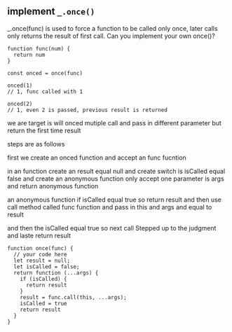 ## implement `_.once()`

_.once(func) is used to force a function to be called only once, later calls only returns the result of first call.
Can you implement your own once()?

```
function func(num) {
  return num
}

const onced = once(func)

onced(1) 
// 1, func called with 1

onced(2)
// 1, even 2 is passed, previous result is returned
```

we are target is will onced mutiple call and pass in different parameter but return the first time result

steps are as follows

first we create an onced function and accept an func fucntion

in an function create an result equal null and create switch is isCalled equal false and create an anonymous function only accept one parameter is args and return anonymous function

an anonymous function if isCalled equal true so return result and then use call method called func function and pass in this and args and equal to result

and then the isCalled equal true so next call Stepped up to the judgment and laste return result

```
function once(func) {
  // your code here
  let result = null;
  let isCalled = false;
  return function (...args) {
    if (isCalled) {
      return result
    }
    result = func.call(this, ...args);
    isCalled = true
    return result
  }
}
```